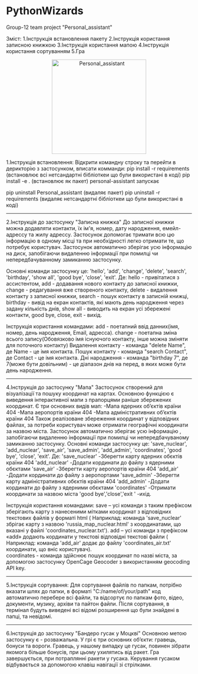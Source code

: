 # PythonWizards
Group-12 team project "Personal_assistant"

Зміст:
1.Інструкція встановлення пакету
2.Інструкція користання записною книжкою
3.Інструкція користання мапою
4.Інструкція користання сортуванням
5.Гра
<p align="center">
  <img src="https://drive.google.com/file/d/1fPLmH97o65MQSOvWyanhIGszXeASu4P7/view?usp=drive_link"
  alt="Personal_assistant" width="256" height="256">
</p>
1.Інструкція встановлення:
Відкрити командну строку та перейти в дерикторію з застосунком, вписати комманди:
pip install -r requirements (встановлює всі нетсандартні бібліоткеи що були використані в коді)
pip install -e . (встановлює як пакет)
personal-assistant запускає

pip uninstall Personal_assistant (видаляє пакет)
pip uninstall -r requirements (видаляє нетсандартні бібліоткеи що були використані в коді)

------------------------------------------------------------------------------------------------------------------------------------------------------

2.Інструкція до застосунку "Записна книжка"
До записної книжки можна додавляти контакти, їх ім'я, номер, дату народження, емейл-адрессу та жилу адрессу.
Застосунок допомогає тримати всю цю інформацію в одному місці та при необхідності легко отримати те, що потребує користувач.
Застосунок автоматично зберігає усю інформацію на диск, запобігаючи видаленню інформації при помилці чи непередбачуванному замиканню застосунку.

Основні команди застосунку це: 'hello', 'add', 'change', 'delete', 'search', 'birthday', 'show all', 'good bye', 'close', 'exit'.
Де: hello - привітатися з ассистентом,
    add - додавання нового контакту до записної книжки,
    change - редагування вже створеного контакту,
    delete - видалення контакту з записної книжки,
    search - пошук контакту в записній книжці,
    birthday - вивід на екран контактів, які мають день народження через задану кількість днів,
    show all - виводить на екран усі збережені контакти,
    good bye, close, exit - вихід.

Інструкція користання командами:
add - поетапний ввід данних(імя, номер, день народження, Еmail, адресса).
change - поетапна зміна всього запису(Обовязково імя існуючого контакту, інше можна зміняти для поточного контакту)
Видалення контакту - команда "delete Name", де Name - це імя контакта.
Пошук контакту - команда "search Contact", де Contact - це імя контакта.
Дні народження - команда "birthday 7", де 7(може бути довільним) - це діапазон днів на перед, в яких може бути день народження.

------------------------------------------------------------------------------------------------------------------------------------------------------

4.Інструкція до застосунку "Мапа"
Застосунок створений для візуалізації та пошуку координат на картах. Основною 
функцією є виведення інтерактивної мапи з прапорцями раніше збережених 
координат.
Є три основних видів мап:
-Мапа ядерних об’єктів країни 404
-Мапа  аеропортів країни 404
-Мапа  адміністративних об’єктів країни 404
Також реалізоване збереження координат у відповідних файлах, за потреби 
користувач може отримати географічні координати за назвою міста.
Застосунок автоматично зберігає усю інформацію , запобігаючи видаленню інформації 
при помилці чи непередбачуваному замиканню застосунку.
Основні команди застосунку це: 'save_nuclear', 'add_nuclear', 'save_air', 'save_admin', 
'add_admin', 'coordinates', 'good bye', 'close', 'exit'.
Де: 
   'save_nuclear'             -Зберегти карту ядерних обєктів країни 404 
   'add_nuclear'              -Додати кординати до файлу з ядерними обєктами 
   'save_air'                 -Зберегти карту аеропортів країни 404 
   'add_air'                  -Додати кординати до файлу з аеропортами 
   'save_admin'               -Зберегти карту адміністративних обєктів країни 404 
   'add_admin'                -Додати кординати до файлу з ядерними обєктами 
   'coordinates'              -Отримати координати за назвою міста
   'good bye','close','exit ' -ихід.
 
Інструкція користання командами:
save – усі команди з таким префіксом зберігають карту з нанесеними мітками 
координат з відповідних текстових файлів у форматі html ( Наприклад: команда 
'save_nuclear'  збрігає карту з назвою 'russia_map_nuclear.html' з координатами, що 
вказані у файлі 'coordinates_nuclear.txt').
add – усі команди з префіксом «add» додають кординати у текстові відповідні текстові 
файли ( Наприклад: команда 'add_air'  додає до файлу 'coordinates_air.txt'  координати,
що вніс користувач).                     
сoordinates -  команда здійснює пошук координат по назві міста, за допомогою 
застосунку OpenCage Geocoder з використанням geocoding API key.           

------------------------------------------------------------------------------------------------------------------------------------------------------

5.Інструкція сортування:
Для сортування файлів по папкам, потрібно вказати шлях до папки, в форматі "С:/name/of/your/path" код автоматично перебере всі файли, та відсортує по папкам фото, відео, документи, музику, архіви та пайтон файли. Після сортування, в термінал будуть виведені всі відомі розширення що були знайдені в папці, та невідомі.

------------------------------------------------------------------------------------------------------------------------------------------------------

6.Інструкція до застосунку "Бандеро гусак у Моцкві"
Основною метою застосунку є -  розважальна. 
У грі є три основних об’єкти: гравець, бонуси та вороги. Гравець,  у нашому випадку 
це гусак, повинен зібрати якомога більше бонусів, при цьому ухилятись від ракет. Гра 
завершується, при потраплянні ракети у гусака.
Керування гусаком відбувається за допомогою клавіш навігації зі стрілками.
